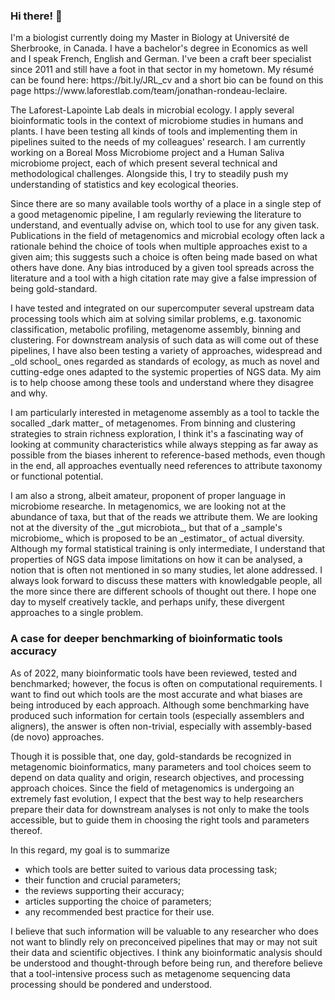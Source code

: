 ### Hi there! 👋

<p>I'm a biologist currently doing my Master in Biology at Université de Sherbrooke, in Canada. I have a bachelor's degree in Economics as well and I speak French, English and German. I've been a craft beer specialist since 2011 and still have a foot in that sector in my hometown. My résumé can be found here: https://bit.ly/JRL_cv and a short bio can be found on this page https://www.laforestlab.com/team/jonathan-rondeau-leclaire. </p>

<p>The Laforest-Lapointe Lab deals in microbial ecology. I apply several bioinformatic tools in the context of microbiome studies in humans and plants. I have been testing all kinds of tools and implementing them in pipelines suited to the needs of my colleagues' research. I am currently working on a Boreal Moss Microbiome project and a Human Saliva microbiome project, each of which present several technical and methodological challenges. Alongside this, I try to steadily push my understanding of statistics and key ecological theories.</p>

<p>Since there are so many available tools worthy of a place in a single step of a good metagenomic pipeline, I am regularly reviewing the literature to understand, and eventually advise on, which tool to use for any given task. Publications in the field of metagenomics and microbial ecology often lack a rationale behind the choice of tools when multiple approaches exist to a given aim; this suggests such a choice is often being made based on what others have done. Any bias introduced by a given tool spreads across the literature and a tool with a high citation rate may give a false impression of being gold-standard.</p>

<p>I have tested and integrated on our supercomputer several upstream data processing tools which aim at solving similar problems, e.g. taxonomic classification, metabolic profiling, metagenome assembly, binning and clustering. For downstream analysis of such data as will come out of these pipelines, I have also been testing a variety of approaches, widespread and _old school_ ones regarded as standards of ecology, as much as novel and cutting-edge ones adapted to the systemic properties of NGS data. My aim is to help choose among these tools and understand where they disagree and why.</p>

<p>I am particularly interested in metagenome assembly as a tool to tackle the socalled _dark matter_ of metagenomes. From binning and clustering strategies to strain richness exploration, I think it's a fascinating way of looking at community characteristics while always stepping as far away as possible from the biases inherent to reference-based methods, even though in the end, all approaches eventually need references to attribute taxonomy or functional potential.</p>

<p>I am also a strong, albeit amateur, proponent of proper language in microbiome researche. In metagenomics, we are looking not at the abundance of taxa, but that of the reads we attribute them. We are looking not at the diversity of the _gut microbiota_, but that of a _sample's microbiome_ which is proposed to be an _estimator_ of actual diversity. Although my formal statistical training is only intermediate, I understand that properties of NGS data impose limitations on how it can be analysed, a notion that is often not mentioned in so many studies, let alone addressed. I always look forward to discuss these matters with knowledgable people, all the more since there are different schools of thought out there. I hope one day to myself creatively tackle, and perhaps unify, these divergent approaches to a single problem.</p>
  
### A case for deeper benchmarking of bioinformatic tools accuracy
<p>As of 2022, many bioinformatic tools have been reviewed, tested and benchmarked; however, the focus is often on computational requirements. I want to find out which tools are the most accurate and what biases are being introduced by each approach. Although some benchmarking have produced such information for certain tools (especially assemblers and aligners), the answer is often non-trivial, especially with assembly-based (de novo) approaches.</p>

<p>Though it is possible that, one day, gold-standards be recognized in metagenomic bioinformatics, many parameters and tool choices seem to depend on data quality and origin, research objectives, and processing approach choices. Since the field of metagenomics is undergoing an extremely fast evolution, I expect that the best way to help researchers prepare their data for downstream analyses is not only to make the tools accessible, but to guide them in choosing the right tools and parameters thereof.</p> <p>In this regard, my goal is to summarize </p>
<ul>
  <li>which tools are better suited to various data processing task;</li>
  <li>their function and crucial parameters; </li>
  <li>the reviews supporting their accuracy; </li>
  <li>articles supporting the choice of parameters; </li>
  <li>any recommended best practice for their use.</li>
</ul>

<p>I believe that such information will be valuable to any researcher who does not want to blindly rely on preconceived pipelines that may or may not suit their data and scientific objectives. I think any bioinformatic analysis should be understood and thought-through before being run, and therefore believe that a tool-intensive process such as metagenome sequencing data processing should be pondered and understood.</p>  
  
